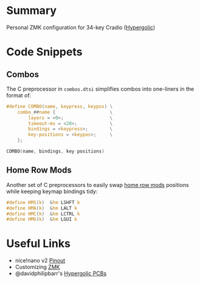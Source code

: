 # Summary
Personal ZMK configuration for 34-key Cradio ([Hypergolic](https://github.com/davidphilipbarr/hypergolic))

# Code Snippets
## Combos
The C preprocessor in `combos.dtsi` simplifies combos into one-liners in the format of:
```c
#define COMBO(name, keypress, keypos) \
	combo_##name {                    \
		layers = <0>;                 \
		timeout-ms = <20>;            \
		bindings = <keypress>;        \
		key-positions = <keypos>;     \
	};

COMBO(name, bindings, key positions)
```
## Home Row Mods
Another set of C preprocessors to easily swap [home row mods](https://precondition.github.io/home-row-mods) positions while keeping keymap bindings tidy:
```c
#define HMS(k)	&hm LSHFT k
#define HMA(k)	&hm LALT k
#define HMC(k)	&hm LCTRL k
#define HMG(k)	&hm LGUI k
```

# Useful Links
* nice!nano v2 [Pinout](https://nicekeyboards.com/docs/nice-nano/pinout-schematic/)
* Customizing [ZMK](https://zmk.dev/docs/customization)
* @davidphilipbarr's [Hypergolic PCBs](https://github.com/davidphilipbarr/hypergolic)
